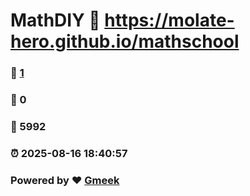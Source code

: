 # MathDIY :link: https://molate-hero.github.io/mathschool 
### :page_facing_up: [1](https://molate-hero.github.io/mathschool/tag.html) 
### :speech_balloon: 0 
### :hibiscus: 5992 
### :alarm_clock: 2025-08-16 18:40:57 
### Powered by :heart: [Gmeek](https://github.com/Meekdai/Gmeek)
